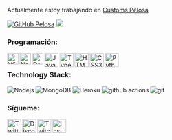 Actualmente estoy trabajando en [Customs Pelosa](https://discord.gg/JQP5jJpSgU) <div>[![GitHub Pelosa](https://img.shields.io/github/followers/Pelosa?label=follow&style=social)](https://github.com/Pelosa) ![](https://komarev.com/ghpvc/?username=Pelosa&color=red)</div>

### Programación:
<p>
  <img align="left" alt="VSC" width="26px" src="https://api.iconify.design/mdi:visual-studio-code.svg?color=red&height=32" />
  <img align="left" alt="Node.js" width="26px" src="https://api.iconify.design/mdi:nodejs.svg?color=red&height=32" />
  <img align="left" alt="Database" width="26px" src="https://api.iconify.design/mdi:database.svg?color=red&height=32" />
  <img align="left" alt="JavaScript" width="32px" src="https://api.iconify.design/mdi:language-javascript.svg?color=red&height=32" />
  <img align="left" alt="TypeScript" width="32px" src="https://api.iconify.design/mdi:language-typescript.svg?color=red&height=32" />
  <img align="left" alt="HTML5" width="32px" src="https://api.iconify.design/mdi:language-html5.svg?color=red&height=32" />
  <img align="left" alt="CSS3" width="32px" src="https://api.iconify.design/mdi:language-css3.svg?color=red&height=32" />
  <img align="left" alt="Python" width="32px" src="https://api.iconify.design/mdi:language-python.svg?color=red&height=32" />
</p>

<br>

### Technology Stack:

<p>
  <img alt="Nodejs" src="https://img.shields.io/badge/-Nodejs-43853d?style=flat-square&logo=Node.js&logoColor=white" />
  <img alt="MongoDB" src="https://img.shields.io/badge/-MongoDB-13aa52?style=flat-square&logo=mongodb&logoColor=white" />
  <img alt="Heroku" src="https://img.shields.io/badge/-Heroku-7313aa?style=flat-square&logo=heroku&logoColor=white" />
  <img alt="github actions" src="https://img.shields.io/badge/-Github_Actions-2088FF?style=flat-square&logo=github-actions&logoColor=white" />
  <img alt="git" src="https://img.shields.io/badge/-Git-F05032?style=flat-square&logo=git&logoColor=white" />
</p>

[twitter]: https://twitter.com/Pelosaaa
[discord]: https://discord.gg/JQP5jJpSgU
[twitch]:https://www.twitch.tv/pelosaa
[instagram]: https://www.instagram.com/pelosajiji/



### Sígueme:

[<img align="left" alt="Twitter" width="32px" src="https://api.iconify.design/mdi:twitter.svg?color=red&height=32" />][twitter]
[<img align="left" alt="Discord" width="32px" src="https://api.iconify.design/mdi:discord.svg?color=red&height=32" />][discord]
[<img align="left" alt="Twitch" width="32px" src="https://api.iconify.design/mdi:twitch.svg?color=red&height=32" />][twitch]
[<img align="left" alt="Instagram" width="32px" src="https://api.iconify.design/mdi:instagram.svg?color=red&height=32" />][instagram]


